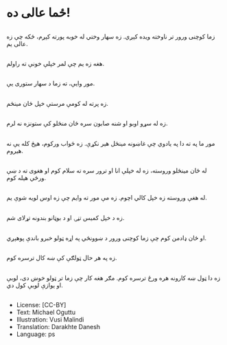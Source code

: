 # ځما عالی ده!

##
زما کوچنی ورور تر ناوخته ویده کېږي. زه سهار وختي له خوبه پورته کېږم، ځکه چې زه عالی یم.

##
هغه زه یم چې لمر خپلې خونې ته راولم.

##
مور وایې، ته زما د سهار ستوری یې.

##
زه پرته له کومې مرستې خپل ځان مینځم.

##
زه له سړو اوبو او شنه صابون سره ځان منځلو کې ستونزه نه لرم.

##
مور ما په ته دا په یادوي چې غاښونه مینځل هیر نکړې. زه ځواب ورکوم، هیڅ کله یې نه هیروم.

##
له ځان مینځلو وروسته، زه له خپلې انا او ترور سره ته سلام کوم او هغوی ته د ښې ورځي هیله کوم.

##
له هغې وروسته زه خپل کالي اچوم. زه مې مور ته وایم چې زه اوس لویه شوې یم.

##
زه د خپل کمیس تڼۍ او د بوټانو بندونه تړلای شم.

##
او ځان ډادمن کوم چې زما کوچنی ورور د ښوونځي په اړه ټولو خبرو باندې پوهېږي.

##
زه په هر حال ټولګې کې ښه کال ترسره کوم.

##
زه دا ټول ښه کارونه هره ورځ ترسره کوم. مګر هغه کار چې زما تر ټولو خوښ دی، لوبې او یوازې لوبې کول دي.

##
* License: [CC-BY]
* Text: Michael Oguttu
* Illustration: Vusi Malindi
* Translation: Darakhte Danesh
* Language: ps
